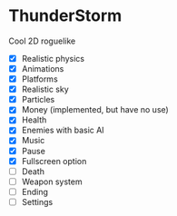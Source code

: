 # ThunderStorm
Cool 2D roguelike
- [x] Realistic physics
- [x] Animations
- [x] Platforms
- [x] Realistic sky
- [x] Particles
- [x] Money (implemented, but have no use)
- [x] Health
- [x] Enemies with basic AI
- [x] Music
- [x] Pause
- [x] Fullscreen option
- [ ] Death
- [ ] Weapon system
- [ ] Ending
- [ ] Settings

